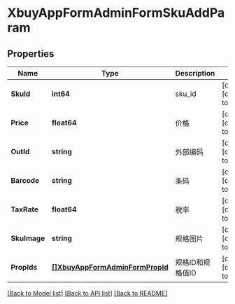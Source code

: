 # XbuyAppFormAdminFormSkuAddParam

## Properties
Name | Type | Description | Notes
------------ | ------------- | ------------- | -------------
**SkuId** | **int64** | sku_id | [optional] [default to null]
**Price** | **float64** | 价格 | [optional] [default to null]
**OutId** | **string** | 外部编码 | [optional] [default to null]
**Barcode** | **string** | 条码 | [optional] [default to null]
**TaxRate** | **float64** | 税率 | [optional] [default to null]
**SkuImage** | **string** | 规格图片 | [optional] [default to null]
**PropIds** | [**[]XbuyAppFormAdminFormPropId**](xbuy.app.form.adminForm.PropId.md) | 规格ID和规格值ID | [optional] [default to null]

[[Back to Model list]](../README.md#documentation-for-models) [[Back to API list]](../README.md#documentation-for-api-endpoints) [[Back to README]](../README.md)

